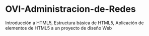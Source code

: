 # OVI-Administracion-de-Redes
Introducción a HTML5, Estructura básica de HTML5, Aplicación de elementos de HTML5 a un proyecto de diseño Web
